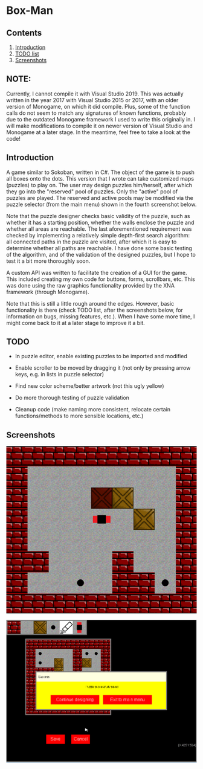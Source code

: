 # Box-Man

## Contents

1. [Introduction](#introduction)
2. [TODO list](#todo)
3. [Screenshots](#screenshots)

## NOTE:

Currently, I cannot compile it with Visual Studio 2019. This was actually written in the year 2017 with Visual Studio 2015 or 2017, with an older version of Monogame, on which it did compile. Plus, some of the function calls do not seem to match any signatures of known functions, probably due to the outdated Monogame framework I used to write this originally in. I will make modifications to compile it on newer version of Visual Studio and Monogame at a later stage. In the meantime, feel free to take a look at the code!

## Introduction

A game similar to Sokoban, written in C#. The object of the game is to push all boxes onto the dots. This version that I wrote can take customized maps (puzzles) to play on. The user may design puzzles him/herself, after which they go into the "reserved" pool of puzzles. Only the "active" pool of puzzles are played. The reserved and active pools may be modified via the puzzle selector (from the main menu) shown in the fourth screenshot below. 

Note that the puzzle designer checks basic validity of the puzzle, such as whether it has a starting position, whether the walls enclose the puzzle and whether all areas are reachable. The last aforementioned requirement was checked by implementing a relatively simple depth-first search algorithm: all connected paths in the puzzle are visited, after which it is easy to determine whether all paths are reachable. I have done some basic testing of the algorithm, and of the validation of the designed puzzles, but I hope to test it a bit more thoroughly soon.

A custom API was written to facilitate the creation of a GUI for the game. This included creating my own code for buttons, forms, scrollbars, etc. This was done using the raw graphics functionality provided by the XNA framework (through Monogame). 

Note that this is still a little rough around the edges. However, basic functionality is there (check TODO list, after the screenshots below, for information on bugs, missing features, etc.). When I have some more time, I might come back to it at a later stage to improve it a bit.


## TODO

+ In puzzle editor, enable existing puzzles to be imported and modified
 
+ Enable scroller to be moved by dragging it (not only by pressing arrow keys, e.g. in lists in puzzle selector)

+ Find new color scheme/better artwork (not this ugly yellow)

+ Do more thorough testing of puzzle validation

+ Cleanup code (make naming more consistent, relocate certain functions/methods to more sensible locations, etc.)

## Screenshots

<p align="center">
<img src="ScreenshotGame.png" width="550">
</p>

<p align="center">
<img src="ScreenshotDesigner.png" width="550">
</p>

